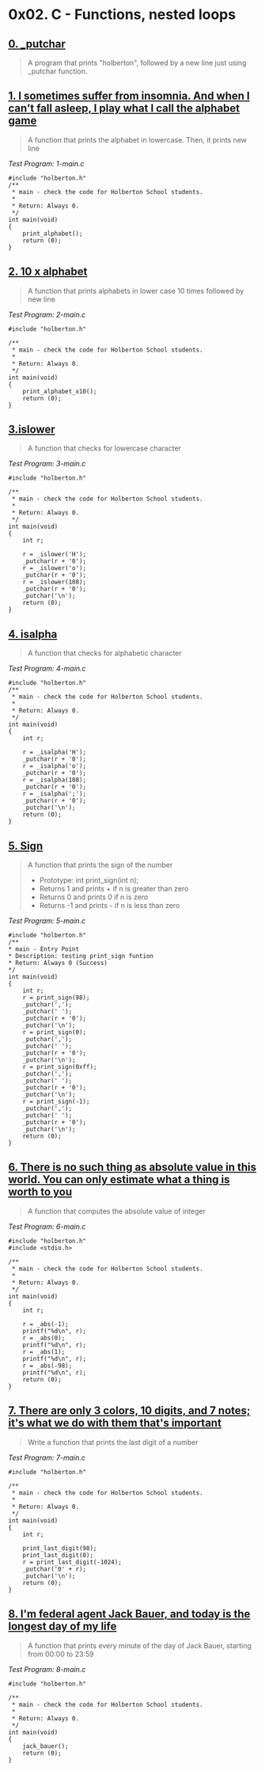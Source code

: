 # 0x02. C - Functions, nested loops

## [0. _putchar](./0-holberton.c)

> A program that prints "holberton", followed by a new line just using _putchar
> function.

## [1. I sometimes suffer from insomnia. And when I can't fall asleep, I play what I call the alphabet game](./1-alphabet.c)

> A function that prints the alphabet in lowercase. Then, it prints new line

*Test Program: 1-main.c*

    #include "holberton.h"
    /**
     * main - check the code for Holberton School students.
     *
     * Return: Always 0.
     */
    int main(void)
    {
        print_alphabet();
        return (0);
    }

## [2. 10 x alphabet](./2-print_alphabet_x10.c)

> A function that prints alphabets in lower case 10 times followed by new line

*Test Program: 2-main.c*

    #include "holberton.h"

    /**
     * main - check the code for Holberton School students.
     *
     * Return: Always 0.
     */
    int main(void)
    {
        print_alphabet_x10();
        return (0);
	}

## [3.islower](./3-islower.c)

> A function that checks for lowercase character

*Test Program: 3-main.c*

    #include "holberton.h"

    /**
     * main - check the code for Holberton School students.
     *
     * Return: Always 0.
     */
    int main(void)
    {
        int r;

        r = _islower('H');
        _putchar(r + '0');
        r = _islower('o');
        _putchar(r + '0');
        r = _islower(108);
        _putchar(r + '0');
        _putchar('\n');
        return (0);
    }

## [4. isalpha](./4-isalpha.c)

> A function that checks for alphabetic character

*Test Program: 4-main.c*

    #include "holberton.h"
    /**
     * main - check the code for Holberton School students.
     *
     * Return: Always 0.
     */
    int main(void)
    {
        int r;

        r = _isalpha('H');
        _putchar(r + '0');
        r = _isalpha('o');
        _putchar(r + '0');
        r = _isalpha(108);
        _putchar(r + '0');
        r = _isalpha(';');
        _putchar(r + '0');
        _putchar('\n');
        return (0);
    }
## [5. Sign](./5-sign.c)

> A function that prints the sign of the number
>   * Prototype: int print_sign(int n);
>   * Returns 1 and prints + if n is greater than zero
>   * Returns 0 and prints 0 if n is zero
>   * Returns -1 and prints - if n is less than zero

*Test Program: 5-main.c*

    #include "holberton.h"
    /**
    * main - Entry Point
    * Description: testing print_sign funtion
    * Return: Always 0 (Success)
    */
    int main(void)
    {
    	int r;
    	r = print_sign(98);
    	_putchar(',');
    	_putchar(' ');
    	_putchar(r + '0');
    	_putchar('\n');
    	r = print_sign(0);
    	_putchar(',');
    	_putchar(' ');
    	_putchar(r + '0');
    	_putchar('\n');
    	r = print_sign(0xff);
    	_putchar(',');
    	_putchar(' ');
    	_putchar(r + '0');
    	_putchar('\n');
    	r = print_sign(-1);
    	_putchar(',');
    	_putchar(' ');
    	_putchar(r + '0');
    	_putchar('\n');
    	return (0);
    }

## [ 6. There is no such thing as absolute value in this world. You can only estimate what a thing is worth to you ](./6-abs.c)

> A function that computes the absolute value of integer

*Test Program: 6-main.c*

    #include "holberton.h"
    #include <stdio.h>

    /**
     * main - check the code for Holberton School students.
     *
     * Return: Always 0.
     */
    int main(void)
    {
        int r;

        r = _abs(-1);
        printf("%d\n", r);
        r = _abs(0);
        printf("%d\n", r);
        r = _abs(1);
        printf("%d\n", r);
        r = _abs(-98);
        printf("%d\n", r);
        return (0);
    }

## [7. There are only 3 colors, 10 digits, and 7 notes; it's what we do with them that's important](./7-print_last_digit.c)

>Write a function that prints the last digit of a number

*Test Program: 7-main.c*

    #include "holberton.h"

    /**
     * main - check the code for Holberton School students.
     *
     * Return: Always 0.
     */
    int main(void)
    {
        int r;

        print_last_digit(98);
        print_last_digit(0);
        r = print_last_digit(-1024);
        _putchar('0' + r);
        _putchar('\n');
        return (0);
    }

## [8. I'm federal agent Jack Bauer, and today is the longest day of my life](./8-24_hours.c)

> A function that prints every minute of the day of Jack Bauer, starting from
> 00:00 to 23:59

*Test Program: 8-main.c*

    #include "holberton.h"

    /**
     * main - check the code for Holberton School students.
     *
     * Return: Always 0.
     */
    int main(void)
    {
        jack_bauer();
        return (0);
    }


